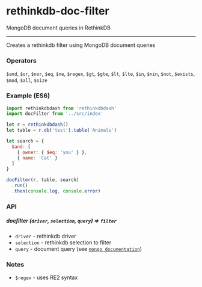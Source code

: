 # rethinkdb-doc-filter
MongoDB document queries in RethinkDB

---

Creates a rethinkdb filter using MongoDB document queries

### Operators

`$and`, `$or`, `$nor`, `$eq`, `$ne`, `$regex`, `$gt`, `$gte`, `$lt`, `$lte`, `$in`, `$nin`, `$not`, `$exists`, `$mod`, `$all`, `$size`

### Example (ES6)

```js
import rethinkdbdash from 'rethinkdbdash'
import docFilter from '../src/index'

let r = rethinkdbdash()
let table = r.db('test').table('Animals')

let search = {
  $and: [
    { owner: { $eq: 'you' } },
    { name: 'Cat' }
  ]
}

docFilter(r, table, search)
  .run()
  .then(console.log, console.error)
```

### API

##### docfilter (`driver`, `selection`, `query`) => `filter`

* `driver` - rethinkdb driver
* `selection` - rethinkdb selection to filter
* `query` - document query (see [`mongo documentation`](https://docs.mongodb.com/v3.2/tutorial/query-documents/))

### Notes

* `$regex` - uses RE2 syntax